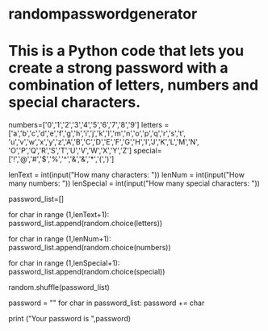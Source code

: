 # randompasswordgenerator
# This is a Python code that lets you create a strong password with a combination of letters, numbers and special characters. 

numbers=['0','1','2','3','4','5','6','7','8','9']
letters = ['a','b','c','d','e','f','g','h','i','j','k','l','m','n','o','p','q','r','s','t',
           'u','v','w','x','y','z','A','B','C','D','E','F','G','H','I','J','K','L','M','N',
           'O','P','Q','R','S','T','U','V','W','X','Y','Z']
special= ['!','@','#','$','%','^','&','&','*','(',')']

lenText = int(input("How many characters: "))
lenNum = int(input("How many numbers: "))
lenSpecial = int(input("How many special characters: "))

password_list=[]

for char in range (1,lenText+1):
    password_list.append(random.choice(letters))

for char in range (1,lenNum+1):
    password_list.append(random.choice(numbers))

for char in range (1,lenSpecial+1):
    password_list.append(random.choice(special))

random.shuffle(password_list)

password = ""
for char in password_list:
    password += char

print ("Your password is ",password)

